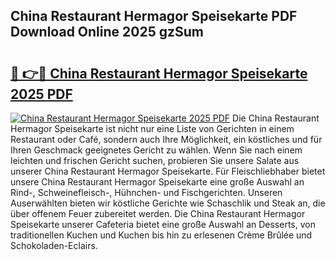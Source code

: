 ## China Restaurant Hermagor Speisekarte PDF Download Online 2025 gzSum

# <h2><a href="http://gcdy3l1.nevu.top/?p=China+Restaurant+Hermagor+Speisekarte">🔗 👉🔴 China Restaurant Hermagor Speisekarte 2025 PDF</a></h2>

[![China Restaurant Hermagor Speisekarte 2025 PDF](https://i.imgur.com/dBaPXMq.png)](http://gcdy3l1.nevu.top/?p=China+Restaurant+Hermagor+Speisekarte)
Die China Restaurant Hermagor Speisekarte ist nicht nur eine Liste von Gerichten in einem Restaurant oder Café, sondern auch Ihre Möglichkeit, ein köstliches und für Ihren Geschmack geeignetes Gericht zu wählen. Wenn Sie nach einem leichten und frischen Gericht suchen, probieren Sie unsere Salate aus unserer China Restaurant Hermagor Speisekarte. Für Fleischliebhaber bietet unsere China Restaurant Hermagor Speisekarte eine große Auswahl an Rind-, Schweinefleisch-, Hühnchen- und Fischgerichten. Unseren Auserwählten bieten wir köstliche Gerichte wie Schaschlik und Steak an, die über offenem Feuer zubereitet werden. Die China Restaurant Hermagor Speisekarte unserer Cafeteria bietet eine große Auswahl an Desserts, von traditionellen Kuchen und Kuchen bis hin zu erlesenen Crème Brûlée und Schokoladen-Eclairs.
